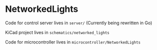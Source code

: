 # NetworkedLights

Code for control server lives in `server/` (Currently being rewritten in Go)

KiCad project lives in `schematics/networked_lights`

Code for microcontroller lives in `microcontroller/NetworkedLights`
